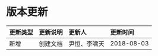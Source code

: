 # 版本更新



| 更新类型 | 更新说明 | 更新人 | 更新时间 |
| :--- | :--- | :--- | :--- |
| 新增 | 创建文档 | 尹恒、李啸天 | 2018-08-03 |



